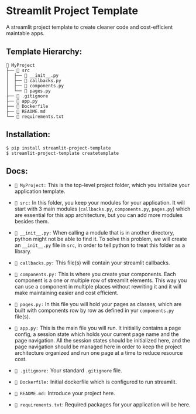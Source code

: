 # Streamlit Project Template

A streamlit project template to create cleaner code and cost-efficient maintable apps. 

## Template Hierarchy:
     MyProject
    ├──  src
    │  ├──  __init__.py 
    │  ├──  callbacks.py
    │  ├──  components.py
    │  └──  pages.py
    ├──  .gitignore
    ├──  app.py
    ├──  Dockerfile
    ├──  README.md
    └──  requirements.txt

## Installation:
```
$ pip install streamlit-project-template
$ streamlit-project-template createtemplate
```


## Docs:
- ` MyProject:` This is the top-level project folder, which you initialize your application template.

- ` src:` In this folder, you keep your modules for your application. It will start with 3 main modules (`callbacks.py`, `components.py`, `pages.py`) which are essential for this app architecture, but you can add more modules besides them.

- ` __init__.py:` When calling a module that is in another directory, python might not be able to find it. To solve this problem, we will create an `__init__.py` file in `src`, in order to tell python to treat this folder as a library.

- ` callbacks.py:` This file(s) will contain your streamlit callbacks.

- ` components.py:` This is where you create your components. Each component is a one or multiple row of streamlit elements. This way you can use a component in multiple places without rewriting it and it will make maintaining easier and cost efficient.

- ` pages.py:` In this file you will hold your pages as classes, which are built with components row by row as defined in yur `components.py` file(s).

- ` app.py:` This is the main file you will run. It initialliy contains a page config, a session state which holds your current page name and the page navigation. All the session states should be initialized here, and the page navigation should be managed here in order to keep the project architecture organized and run one page at a time to reduce resource cost.

- ` .gitignore:` Your standard `.gitignore` file.

- ` Dockerfile:` Initial dockerfile which is configured to run streamlit.

- ` README.md:` Introduce your project here.

- ` requirements.txt`: Required packages for your application will be here.
